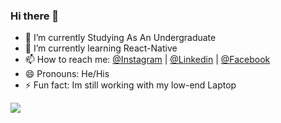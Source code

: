 ### Hi there 👋

- 🔭 I’m currently Studying As An Undergraduate
- 🌱 I’m currently learning React-Native
- 📫 How to reach me: <a href="https://www.instagram.com/menjaa__/ ">@Instagram</a> | <a href="https://www.linkedin.com/in/meraj-vindira-169193197/">@Linkedin</a> | <a href="https://www.facebook.com/Meraj.Vindira/">@Facebook</a>
- 😄 Pronouns: He/His
- ⚡ Fun fact: Im still working with my low-end Laptop

<img src ="https://github-readme-stats.vercel.app/api?username=meraj6091&&show_icons=true&title_color=blue&icon_color=bb2acf&text_color=daf7dc&bg_color=151515"/>
